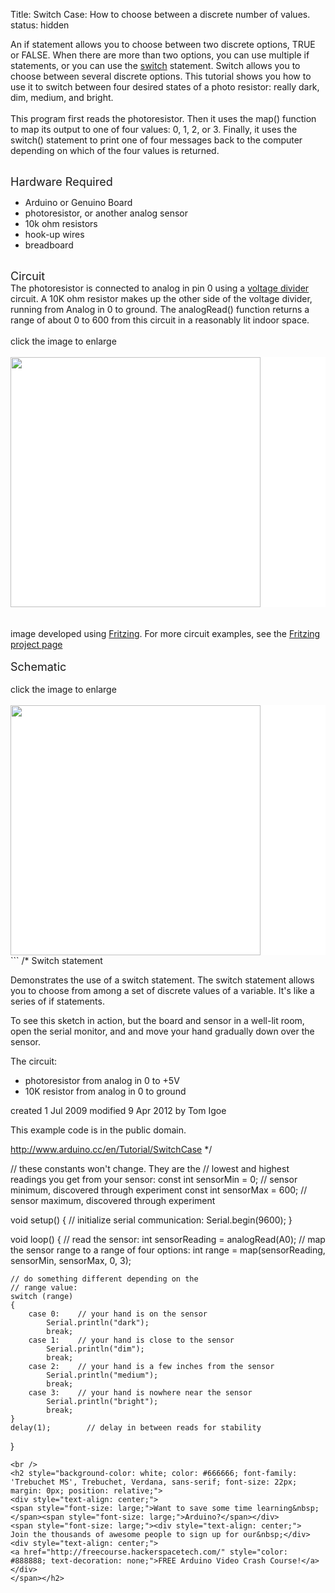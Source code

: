 Title: Switch Case: How to choose between a discrete number of values.
status: hidden

An if statement allows you to choose between two discrete options, TRUE or FALSE. When there are more than two options, you can use multiple if statements, or you can use the <a href="https://www.arduino.cc/en/Reference/SwitchCase">switch</a> statement. Switch allows you to choose between several discrete options. This tutorial shows you how to use it to switch between four desired states of a photo resistor: really dark, dim, medium, and bright.<br />
<br />
This program first reads the photoresistor. Then it uses the map() function to map its output to one of four values: 0, 1, 2, or 3. Finally, it uses the switch() statement to print one of four messages back to the computer depending on which of the four values is returned.<br />
<div>
<br />
<span style="font-size: large;">Hardware Required</span><br />
<ul>
<li>Arduino or Genuino Board</li>
<li>photoresistor, or another analog sensor</li>
<li>10k ohm resistors</li>
<li>hook-up wires</li>
<li>breadboard</li>
</ul>
</div>
<div>
<br />
<span style="font-size: large;">Circuit</span><br />
The photoresistor is connected to analog in pin 0 using a <a href="http://www.tigoe.com/pcomp/code/controllers/input-output/analog-input/">voltage divider</a> circuit. A 10K ohm resistor makes up the other side of the voltage divider, running from Analog in 0 to ground. The analogRead() function returns a range of about 0 to 600 from this circuit in a reasonably lit indoor space.<br />
<br />
click the image to enlarge</div>
<div>
<br />
<div class="circuit" style="box-sizing: border-box; direction: ltr; margin: 0px; padding: 0px;">
<div style="background-color: white; box-sizing: border-box; color: #4f4e4e; direction: ltr; font-family: 'TyponineSans Regular 18', 'Lucida Grande', Lucida, Verdana, sans-serif; font-size: 18px; line-height: 31.5px; margin: 0px; padding: 0px;">
<a class="urllink" href="https://www.arduino.cc/en/uploads/Tutorial/switchCase_bb.png" rel="nofollow" style="box-sizing: border-box; color: #00979c; line-height: inherit; text-decoration: none;"><img alt="" src="https://www.arduino.cc/en/uploads/Tutorial/switchCase_bb.png" style="border: none; box-sizing: border-box; display: inline-block; vertical-align: middle;" title="" width="400px" /></a></div>
<br />
<br />
image developed using <a href="http://www.fritzing.org/">Fritzing</a>. For more circuit examples, see the <a href="http://fritzing.org/projects/">Fritzing project page</a></div>
<div class="circuit" style="box-sizing: border-box; direction: ltr; margin: 0px; padding: 0px;">
<br />
<span style="font-size: large;">Schematic</span><br />
<br />
click the image to enlarge</div>
<div class="circuit" style="box-sizing: border-box; direction: ltr; margin: 0px; padding: 0px;">
<br />
<div style="background-color: white; box-sizing: border-box; color: #4f4e4e; direction: ltr; font-family: 'TyponineSans Regular 18', 'Lucida Grande', Lucida, Verdana, sans-serif; font-size: 18px; line-height: 31.5px; margin: 0px; padding: 0px;">
<a class="urllink" href="https://www.arduino.cc/en/uploads/Tutorial/switchCase_N_schem.png" rel="nofollow" style="box-sizing: border-box; color: #00979c; line-height: inherit; text-decoration: none;"><img alt="" src="https://www.arduino.cc/en/uploads/Tutorial/switchCase2_N_schem.png" style="border: none; box-sizing: border-box; display: inline-block; vertical-align: middle;" title="" width="400px" /></a></div>
</div>
```
/*
  Switch statement

 Demonstrates the use of a switch statement.  The switch
 statement allows you to choose from among a set of discrete values
 of a variable.  It's like a series of if statements.

 To see this sketch in action, but the board and sensor in a well-lit
 room, open the serial monitor, and and move your hand gradually
 down over the sensor.

 The circuit:
 * photoresistor from analog in 0 to +5V
 * 10K resistor from analog in 0 to ground

 created 1 Jul 2009
 modified 9 Apr 2012
 by Tom Igoe

 This example code is in the public domain.

 http://www.arduino.cc/en/Tutorial/SwitchCase
 */

// these constants won't change. They are the
// lowest and highest readings you get from your sensor:
const int sensorMin = 0;      // sensor minimum, discovered through experiment
const int sensorMax = 600;    // sensor maximum, discovered through experiment

void setup()
{
	// initialize serial communication:
	Serial.begin(9600);
}

void loop()
{
	// read the sensor:
	int sensorReading = analogRead(A0);
	// map the sensor range to a range of four options:
	int range = map(sensorReading, sensorMin, sensorMax, 0, 3);

	// do something different depending on the
	// range value:
	switch (range)
	{
		case 0:    // your hand is on the sensor
			Serial.println("dark");
			break;
		case 1:    // your hand is close to the sensor
			Serial.println("dim");
			break;
		case 2:    // your hand is a few inches from the sensor
			Serial.println("medium");
			break;
		case 3:    // your hand is nowhere near the sensor
			Serial.println("bright");
			break;
	}
	delay(1);        // delay in between reads for stability
}
```
<br />
<h2 style="background-color: white; color: #666666; font-family: 'Trebuchet MS', Trebuchet, Verdana, sans-serif; font-size: 22px; margin: 0px; position: relative;">
<div style="text-align: center;">
<span style="font-size: large;">Want to save some time learning&nbsp;</span><span style="font-size: large;">Arduino?</span></div>
<span style="font-size: large;"><div style="text-align: center;">
Join the thousands of awesome people to sign up for our&nbsp;</div>
<div style="text-align: center;">
<a href="http://freecourse.hackerspacetech.com/" style="color: #888888; text-decoration: none;">FREE Arduino Video Crash Course!</a></div>
</span></h2>
